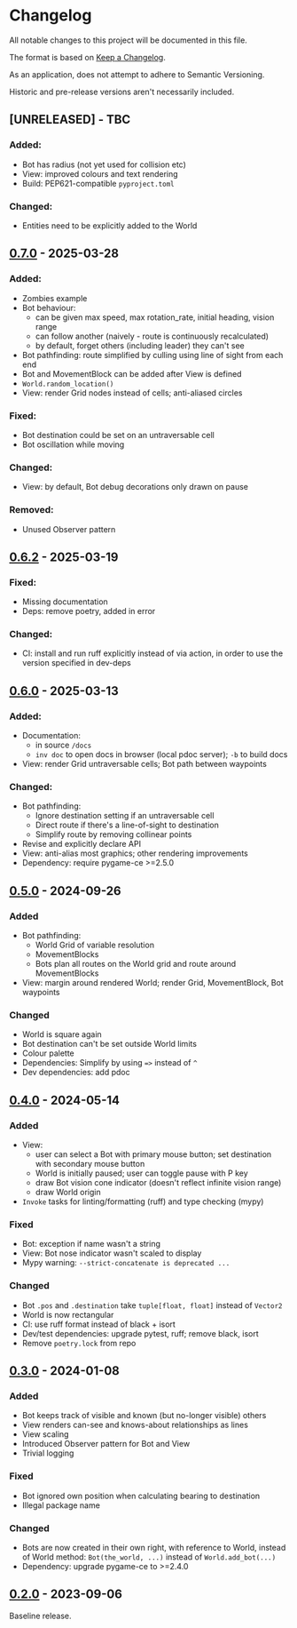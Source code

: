 # Changelog

All notable changes to this project will be documented in this file.

The format is based on [Keep a Changelog](https://keepachangelog.com/en/1.1.0/).

As an application, does not attempt to adhere to Semantic Versioning.

Historic and pre-release versions aren't necessarily included.


## [UNRELEASED] - TBC

### Added:

- Bot has radius (not yet used for collision etc)
- View: improved colours and text rendering
- Build: PEP621-compatible `pyproject.toml`

### Changed:

- Entities need to be explicitly added to the World


## [0.7.0] - 2025-03-28

### Added:

- Zombies example
- Bot behaviour:
  - can be given max speed, max rotation_rate, initial heading, vision range
  - can follow another (naively - route is continuously recalculated)
  - by default, forget others (including leader) they can't see
- Bot pathfinding: route simplified by culling using line of sight from each end
- Bot and MovementBlock can be added after View is defined
- `World.random_location()`
- View: render Grid nodes instead of cells; anti-aliased circles

### Fixed:

- Bot destination could be set on an untraversable cell
- Bot oscillation while moving

### Changed:

- View: by default, Bot debug decorations only drawn on pause

### Removed:

- Unused Observer pattern


## [0.6.2] - 2025-03-19

### Fixed:

- Missing documentation
- Deps: remove poetry, added in error

### Changed:

- CI: install and run ruff explicitly instead of via action, in order to use the
  version specified in dev-deps


## [0.6.0] - 2025-03-13

### Added:

- Documentation:
  - in source `/docs`
  - `inv doc` to open docs in browser (local pdoc server); `-b` to build docs
- View: render Grid untraversable cells; Bot path between waypoints

### Changed:

- Bot pathfinding:
  - Ignore destination setting if an untraversable cell
  - Direct route if there's a line-of-sight to destination
  - Simplify route by removing collinear points
- Revise and explicitly declare API
- View: anti-alias most graphics; other rendering improvements
- Dependency: require pygame-ce >=2.5.0


## [0.5.0] - 2024-09-26

### Added

- Bot pathfinding:
  - World Grid of variable resolution
  - MovementBlocks
  - Bots plan all routes on the World grid and route around MovementBlocks
- View: margin around rendered World; render Grid, MovementBlock, Bot waypoints

### Changed

- World is square again
- Bot destination can't be set outside World limits
- Colour palette
- Dependencies: Simplify by using `=>` instead of `^`
- Dev dependencies: add pdoc


## [0.4.0] - 2024-05-14

### Added

- View:
  - user can select a Bot with primary mouse button; set destination with secondary mouse button
  - World is initially paused; user can toggle pause with P key
  - draw Bot vision cone indicator (doesn't reflect infinite vision range)
  - draw World origin
- `Invoke` tasks for linting/formatting (ruff) and type checking (mypy)

### Fixed

- Bot: exception if name wasn't a string
- View: Bot nose indicator wasn't scaled to display
- Mypy warning: `--strict-concatenate is deprecated ...`

### Changed

- Bot `.pos` and `.destination` take `tuple[float, float]` instead of `Vector2`
- World is now rectangular
- CI: use ruff format instead of black + isort
- Dev/test dependencies: upgrade pytest, ruff; remove black, isort
- Remove `poetry.lock` from repo


## [0.3.0] - 2024-01-08

### Added

- Bot keeps track of visible and known (but no-longer visible) others
- View renders can-see and knows-about relationships as lines
- View scaling
- Introduced Observer pattern for Bot and View
- Trivial logging

### Fixed

- Bot ignored own position when calculating bearing to destination
- Illegal package name

### Changed

- Bots are now created in their own right, with reference to World, instead of World
  method: `Bot(the_world, ...)` instead of `World.add_bot(...)`
- Dependency: upgrade pygame-ce to >=2.4.0


## [0.2.0] - 2023-09-06

Baseline release.


[0.7.0]: https://github.com/elliot-100/2d-game-ai/compare/v0.6.2...v0.7.0
[0.6.2]: https://github.com/elliot-100/2d-game-ai/compare/v0.6.0...v0.6.2
[0.6.0]: https://github.com/elliot-100/2d-game-ai/compare/v0.5.0...v0.6.0
[0.5.0]: https://github.com/elliot-100/2d-game-ai/compare/v0.4.0...v0.5.0
[0.4.0]: https://github.com/elliot-100/2d-game-ai/compare/v0.3.0...v0.4.0
[0.3.0]: https://github.com/elliot-100/2d-game-ai/compare/v0.2.0...v0.3.0
[0.2.0]: https://github.com/elliot-100/2d-game-ai/releases/tag/v0.2.0
